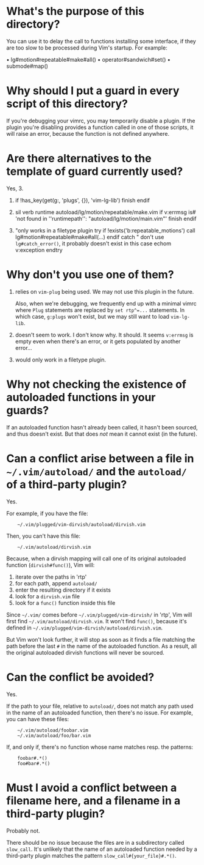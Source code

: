 # What's the purpose of this directory?

You can use it to delay the call to functions installing some interface, if they
are too slow to be processed during Vim's startup.
For example:

   • lg#motion#repeatable#make#all()
   • operator#sandwich#set()
   • submode#map()

##
# Why should I put a guard in every script of this directory?

If you're debugging your vimrc, you may temporarily disable a plugin.
If  the plugin  you're disabling  provides  a function  called in  one of  those
scripts, it will raise an error, because the function is not defined anywhere.

# Are there alternatives to the template of guard currently used?

Yes, 3.

1.
    if !has_key(get(g:, 'plugs', {}), 'vim-lg-lib')
        finish
    endif

2.
    sil verb runtime autoload/lg/motion/repeatable/make.vim
    if v:errmsg is# 'not found in ''runtimepath'': "autoload/lg/motion/main.vim"'
        finish
    endif

3.
    "only works in a filetype plugin
    try
        if !exists('b:repeatable_motions')
            call lg#motion#repeatable#make#all(...)
        endif
    catch
        " don't use `lg#catch_error()`, it probably doesn't exist in this case
        echom v:exception
    endtry

# Why don't you use one of them?

1. relies on `vim-plug` being used.
We may not use this plugin in the future.

    Also, when  we're debugging, we frequently  end up with a  minimal vimrc where
`Plug` statements are replaced by `set rtp^=...` statements.
In which case, `g:plugs` won't exist, but we may still want to load `vim-lg-lib`.

2. doesn't seem to work.
I don't know why. It should.
It seems `v:errmsg` is empty even when  there's an error, or it gets populated
by another error...

3. would only work in a filetype plugin.

# Why not checking the existence of autoloaded functions in your guards?

If an  autoloaded function hasn't already  been called, it hasn't  been sourced,
and thus doesn't exist.
But that does *not* mean it cannot exist (in the future).

##
# Can a conflict arise between a file in `~/.vim/autoload/` and the `autoload/` of a third-party plugin?

Yes.

For example, if you have the file:

        ~/.vim/plugged/vim-dirvish/autoload/dirvish.vim

Then, you can't have this file:

        ~/.vim/autoload/dirvish.vim

Because,  when a  dirvish  mapping  will call  one  of  its original  autoloaded
function (`dirvish#func()`), Vim will:

   1. iterate over the paths in 'rtp'
   2. for each path, append `autoload/`
   3. enter the resulting directory if it exists
   4. look for a `dirvish.vim` file
   5. look for a `func()` function inside this file

Since `~/.vim/` comes before `~/.vim/plugged/vim-dirvish/` in 'rtp',
Vim will first find `~/.vim/autoload/dirvish.vim`.
It won't find `func()`, because it's defined in `~/.vim/plugged/vim-dirvish/autoload/dirvish.vim`.

But Vim won't look further, it will stop as soon as it finds a file matching the
path before the last `#` in the name of the autoloaded function.
As a result, all the original autoloaded dirvish functions will never be sourced.

# Can the conflict be avoided?

Yes.

If the path to your file, relative  to `autoload/`, does not match any path used
in the name of an autoloaded function, then there's no issue.
For example, you can have these files:

        ~/.vim/autoload/foobar.vim
        ~/.vim/autoload/foo/bar.vim

If, and only if, there's no function whose name matches resp. the patterns:

        foobar#.*()
        foo#bar#.*()

# Must I avoid a conflict between a filename here, and a filename in a third-party plugin?

Probably not.

There  should  be no  issue  because  the files  are  in  a subdirectory  called
`slow_call`.
It's unlikely  that the name of  an autoloaded function needed  by a third-party
plugin matches the pattern `slow_call#{your_file}#.*()`.

